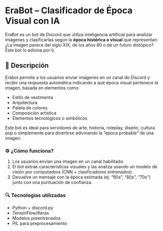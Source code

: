 # EraBot – Clasificador de Época Visual con IA

EraBot es un bot de Discord que utiliza inteligencia artificial para analizar imágenes y clasificarlas según la **época histórica o visual** que representan. ¿La imagen parece del siglo XIX, de los años 80 o de un futuro distópico? Este bot lo adivina por ti.

## 📌 Descripción

Erabot permite a los usuarios enviar imágenes en un canal de Discord y recibir una respuesta automática indicando a qué época visual pertenece la imagen, basada en elementos como:

- Estilo de vestimenta
- Arquitectura
- Paleta de colores
- Composición artística
- Elementos tecnológicos o simbólicos

Este bot es ideal para servidores de arte, historia, roleplay, diseño, cultura pop o simplemente para divertirse adivinando la “epoca probable” de una imagen.

### ⚙️ ¿Cómo funciona?

1. Los usuarios envían una imagen en un canal habilitado.
2. El bot extrae características visuales y las analiza usando un modelo de visión por computadora (CNN + clasificadores entrenados).
3. Devuelve un mensaje con la época estimada (ej. “90s”, “80s”, “70s”) junto con una puntuación de confianza.

### 🔍 Tecnologías utilizadas

- Python + discord.py
- TensorFlow/Keras
- Modelos preentrenados 
- PIL para preprocesamiento
